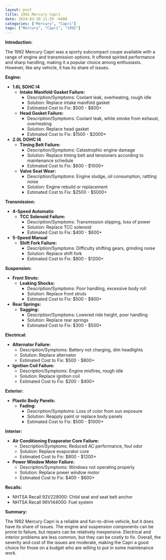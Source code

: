 ```yaml
---
layout: post
title: 1992 Mercury Capri
date: 2024-03-30 11:29 -0400
categories: ["Mercury", "Capri"]
tags: ["Mercury", "Capri", "1992"]
---
```

**Introduction:**

The 1992 Mercury Capri was a sporty subcompact coupe available with a range of engine and transmission options. It offered spirited performance and sharp handling, making it a popular choice among enthusiasts. However, like any vehicle, it has its share of issues.

**Engine:**

* **1.6L SOHC I4**
    * **Intake Manifold Gasket Failure:**
        * Description/Symptoms: Coolant leak, overheating, rough idle
        * Solution: Replace intake manifold gasket
        * Estimated Cost to Fix: $500 - $800+
    * **Head Gasket Failure:**
        * Description/Symptoms: Coolant leak, white smoke from exhaust, overheating
        * Solution: Replace head gasket
        * Estimated Cost to Fix: $1500 - $2000+
* **2.0L DOHC I4**
    * **Timing Belt Failure:**
        * Description/Symptoms: Catastrophic engine damage
        * Solution: Replace timing belt and tensioners according to maintenance schedule
        * Estimated Cost to Fix: $600 - $1000+
    * **Valve Seat Wear:**
        * Description/Symptoms: Engine sludge, oil consumption, rattling noise
        * Solution: Engine rebuild or replacement
        * Estimated Cost to Fix: $2500 - $5000+

**Transmission:**

* **4-Speed Automatic**
    * **TCC Solenoid Failure:**
        * Description/Symptoms: Transmission slipping, loss of power
        * Solution: Replace TCC solenoid
        * Estimated Cost to Fix: $400 - $600+
* **5-Speed Manual**
    * **Shift Fork Failure:**
        * Description/Symptoms: Difficulty shifting gears, grinding noise
        * Solution: Replace shift fork
        * Estimated Cost to Fix: $800 - $1200+

**Suspension:**

* **Front Struts:**
    * **Leaking Shocks:**
        * Description/Symptoms: Poor handling, excessive body roll
        * Solution: Replace front struts
        * Estimated Cost to Fix: $500 - $800+
* **Rear Springs:**
    * **Sagging:**
        * Description/Symptoms: Lowered ride height, poor handling
        * Solution: Replace rear springs
        * Estimated Cost to Fix: $300 - $500+

**Electrical:**

* **Alternator Failure:**
    * Description/Symptoms: Battery not charging, dim headlights
    * Solution: Replace alternator
    * Estimated Cost to Fix: $500 - $800+
* **Ignition Coil Failure:**
    * Description/Symptoms: Engine misfires, rough idle
    * Solution: Replace ignition coil
    * Estimated Cost to Fix: $200 - $400+

**Exterior:**

* **Plastic Body Panels:**
    * **Fading:**
        * Description/Symptoms: Loss of color from sun exposure
        * Solution: Reapply paint or replace body panels
        * Estimated Cost to Fix: $500 - $1000+

**Interior:**

* **Air Conditioning Evaporator Core Failure:**
    * Description/Symptoms: Reduced AC performance, foul odor
    * Solution: Replace evaporator core
    * Estimated Cost to Fix: $800 - $1200+
* **Power Window Motor Failure:**
    * Description/Symptoms: Windows not operating properly
    * Solution: Replace power window motor
    * Estimated Cost to Fix: $400 - $600+

**Recalls:**
* NHTSA Recall 92V229000: Child seat and seat belt anchor
* NHTSA Recall 96V144000: Fuel system

**Summary:**

The 1992 Mercury Capri is a reliable and fun-to-drive vehicle, but it does have its share of issues. The engine and suspension components can be prone to failure, but repairs can be relatively inexpensive. Electrical and interior problems are less common, but they can be costly to fix. Overall, the severity and cost of the issues are moderate, making the Capri a good choice for those on a budget who are willing to put in some maintenance work.
